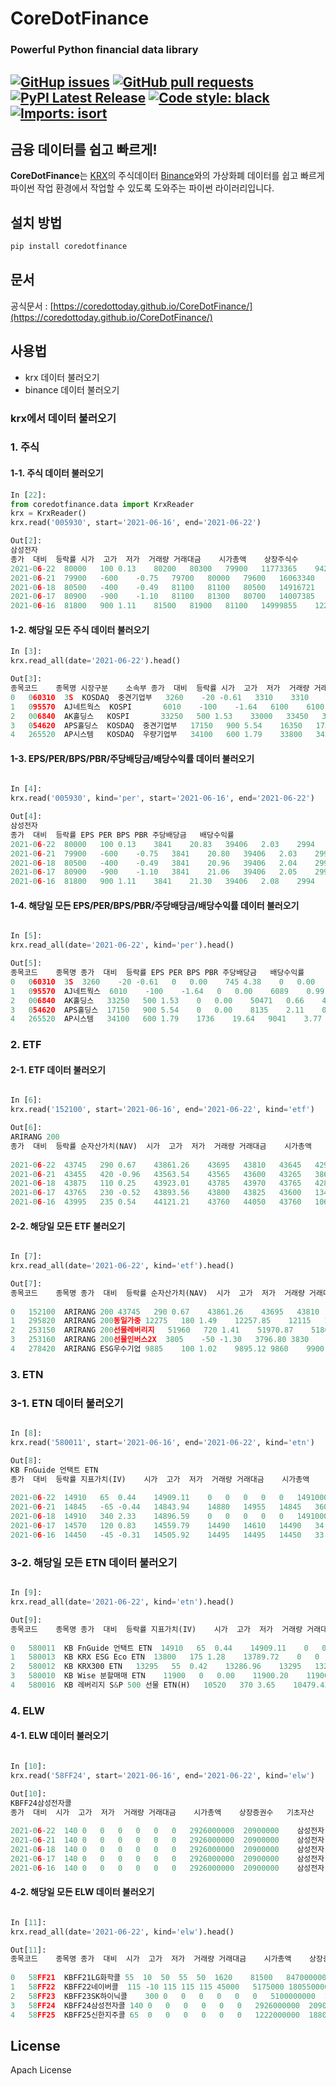 # CoreDotFinance
### Powerful Python financial data library
[![GitHup issues](https://img.shields.io/github/issues/CoreDotToday/CoreDotFinance)](https://github.com/CoreDotToday/CoreDotFinance/issues)
[![GitHub pull requests](https://img.shields.io/github/issues-pr/CoreDotToday/CoreDotFinance)](https://github.com/CoreDotToday/CoreDotFinance/pulls)
[![PyPI Latest Release](https://img.shields.io/static/v1?label=PyPI&message=0.0.1&color=orange)](https://pypi.org/project/coredotfinance/)
[![Code style: black](https://img.shields.io/badge/code%20style-black-000000.svg)](https://github.com/psf/black)
[![Imports: isort](https://img.shields.io/badge/%20imports-isort-%231674b1?style=flat&labelColor=ef8336)](https://pycqa.github.io/isort/)
----------------------------

## 금융 데이터를 쉽고 빠르게!
**CoreDotFinance**는 [KRX](https://www.data.krx.co.kr)의 주식데이터 [Binance](https://www.binance.com)와의 가상화폐 데이터를 
쉽고 빠르게 파이썬 작업 환경에서 작업할 수 있도록 도와주는 파이썬 라이러리입니다. 

## 설치 방법
```sh
pip install coredotfinance
```

## 문서
공식문서 : [https://coredottoday.github.io/CoreDotFinance/](https://coredottoday.github.io/CoreDotFinance/)


## 사용법
 -  krx 데이터 불러오기
 -  binance 데이터 불러오기

### krx에서 데이터 불러오기
### 1. 주식
#### 1-1. 주식 데이터 불러오기
```python
In [22]:
from coredotfinance.data import KrxReader
krx = KrxReader()
krx.read('005930', start='2021-06-16', end='2021-06-22')

Out[2]:
삼성전자
종가	대비	등락률	시가	고가	저가	거래량	거래대금	시가총액	상장주식수
2021-06-22	80000	100	0.13	80200	80300	79900	11773365	942656966106	477582604000000	5969782550
2021-06-21	79900	-600	-0.75	79700	80000	79600	16063340	1282081340900	476985625745000	5969782550
2021-06-18	80500	-400	-0.49	81100	81100	80500	14916721	1202369230300	480567495275000	5969782550
2021-06-17	80900	-900	-1.10	81100	81300	80700	14007385	1132293020100	482955408295000	5969782550
2021-06-16	81800	900	1.11	81500	81900	81100	14999855	1223108169181	488328212590000	5969782550

```
#### 1-2. 해당일 모든 주식 데이터 불러오기
```python
In [3]:
krx.read_all(date='2021-06-22').head()

Out[3]:
종목코드	종목명	시장구분	소속부	종가	대비	등락률	시가	고가	저가	거래량	거래대금	시가총액	상장주식수
0	060310	3S	KOSDAQ	중견기업부	3260	-20	-0.61	3310	3310	3205	262244	848117815	150845132380	46271513
1	095570	AJ네트웍스	KOSPI		6010	-100	-1.64	6100	6100	5970	143696	863763320	281401992950	46822295
2	006840	AK홀딩스	KOSPI		33250	500	1.53	33000	33450	32800	24751	819795450	440481403250	13247561
3	054620	APS홀딩스	KOSDAQ	중견기업부	17150	900	5.54	16350	17350	16000	279681	4707799300	349760890150	20394221
4	265520	AP시스템	KOSDAQ	우량기업부	34100	600	1.79	33800	34200	33100	959984	32312463800	493775740700	14480227

```
#### 1-3. EPS/PER/BPS/PBR/주당배당금/배당수익률 데이터 불러오기
```python

In [4]:
krx.read('005930', kind='per', start='2021-06-16', end='2021-06-22')

Out[4]:
삼성전자
종가	대비	등락률	EPS	PER	BPS	PBR	주당배당금	배당수익률
2021-06-22	80000	100	0.13	3841	20.83	39406	2.03	2994	3.74
2021-06-21	79900	-600	-0.75	3841	20.80	39406	2.03	2994	3.75
2021-06-18	80500	-400	-0.49	3841	20.96	39406	2.04	2994	3.72
2021-06-17	80900	-900	-1.10	3841	21.06	39406	2.05	2994	3.70
2021-06-16	81800	900	1.11	3841	21.30	39406	2.08	2994	3.66

```
#### 1-4. 해당일 모든 EPS/PER/BPS/PBR/주당배당금/배당수익률 데이터 불러오기
```python

In [5]:
krx.read_all(date='2021-06-22', kind='per').head()

Out[5]:
종목코드	종목명	종가	대비	등락률	EPS	PER	BPS	PBR	주당배당금	배당수익률
0	060310	3S	3260	-20	-0.61	0	0.00	745	4.38	0	0.00
1	095570	AJ네트웍스	6010	-100	-1.64	0	0.00	6089	0.99	210	3.49
2	006840	AK홀딩스	33250	500	1.53	0	0.00	50471	0.66	400	1.20
3	054620	APS홀딩스	17150	900	5.54	0	0.00	8135	2.11	0	0.00
4	265520	AP시스템	34100	600	1.79	1736	19.64	9041	3.77	120	0.35

```
### 2. ETF
#### 2-1. ETF 데이터 불러오기
```python

In [6]:
krx.read('152100', start='2021-06-16', end='2021-06-22', kind='etf')

Out[6]:
ARIRANG 200
종가	대비	등락률	순자산가치(NAV)	시가	고가	저가	거래량	거래대금	시가총액	순자산총액	상장좌수	기초지수
                                                                                                                                    지수명	종가	대비	등락률
2021-06-22	43745	290	0.67	43861.26	43695	43810	43645	42959	1879340220	861776500000	864066878141	19700000	코스피 200	434.42	2.96	0.69
2021-06-21	43455	420	-0.96	43563.54	43565	43600	43265	38641	1677991085	860409000000	858201745592	19800000	코스피 200	431.46	3.56	-0.82
2021-06-18	43875	110	0.25	43923.01	43785	43970	43765	42819	1880091335	829237500000	869675659899	18900000	코스피 200	435.02	0.29	0.07
2021-06-17	43765	230	-0.52	43893.56	43800	43825	43600	13435	587449695	827158500000	829588218252	18900000	코스피 200	434.73	2.23	-0.51
2021-06-16	43995	235	0.54	44121.21	43760	44050	43760	106684	4693974037	831505500000	833890893930	18900000	코스피 200	436.96	2.83	0.65

```
#### 2-2. 해당일 모든 ETF 불러오기
```python

In [7]:
krx.read_all(date='2021-06-22', kind='etf').head()

Out[7]:
종목코드	종목명	종가	대비	등락률	순자산가치(NAV)	시가	고가	저가	거래량	거래대금	시가총액	순자산총액	상장좌수	기초지수
                                                                                                                                                지수명	종가	대비	등락률
0	152100	ARIRANG 200	43745	290	0.67	43861.26	43695	43810	43645	42959	1879340220	861776500000	864066878141	19700000	코스피 200	434.42	2.96	0.69
1	295820	ARIRANG 200동일가중	12275	180	1.49	12257.85	12115	12275	12115	248	3033510	15343750000	15322313321	1250000	코스피 200 동일가중지수	2681.00	32.76	1.24
2	253150	ARIRANG 200선물레버리지	51960	720	1.41	51970.87	51800	52075	51650	1023	53030520	15588000000	12992717266	300000	코스피 200 선물지수	2173.41	15.30	0.71
3	253160	ARIRANG 200선물인버스2X	3805	-50	-1.30	3796.80	3830	3830	3780	18559	70532780	14839500000	14617674812	3900000	코스피 200 선물지수	2173.41	15.30	0.71
4	278420	ARIRANG ESG우수기업	9885	100	1.02	9895.12	9860	9900	9845	649	6413000	3954000000	3958047397	400000	WISE ESG우수기업 지수	1383.67	13.12	0.96

```
### 3. ETN
### 3-1. ETN 데이터 불러오기
```python

In [8]:
krx.read('580011', start='2021-06-16', end='2021-06-22', kind='etn')

Out[8]:
KB FnGuide 언택트 ETN
종가	대비	등락률	지표가치(IV)	시가	고가	저가	거래량	거래대금	시가총액	지표가치총액	상장증권수	기초지수
                                                                                                                                지수명	종가	대비	등락률
2021-06-22	14910	65	0.44	14909.11	0	0	0	0	0	14910000000	14909110000	1000000	FnGuide 언택트 지수	2977.49	13.08	0.44
2021-06-21	14845	-65	-0.44	14843.94	14880	14955	14845	360	5378360	14845000000	14843940000	1000000	FnGuide 언택트 지수	2964.41	10.45	-0.35
2021-06-18	14910	340	2.33	14896.59	0	0	0	0	0	14910000000	14896590000	1000000	FnGuide 언택트 지수	2974.86	67.45	2.32
2021-06-17	14570	120	0.83	14559.79	14490	14610	14490	34	492955	14570000000	14559790000	1000000	FnGuide 언택트 지수	2907.41	10.82	0.37
2021-06-16	14450	-45	-0.31	14505.92	14495	14495	14450	33	476985	14450000000	14505920000	1000000	FnGuide 언택트 지수	2896.59	0.82	0.03

```
### 3-2. 해당일 모든 ETN 데이터 불러오기
```python

In [9]:
krx.read_all(date='2021-06-22', kind='etn').head()

Out[9]:
종목코드	종목명	종가	대비	등락률	지표가치(IV)	시가	고가	저가	거래량	거래대금	시가총액	지표가치총액	상장증권수	기초지수
                                                                                                                                                   지수명	종가	대비	등락률
0	580011	KB FnGuide 언택트 ETN	14910	65	0.44	14909.11	0	0	0	0	0	14910000000	14909110000	1000000	FnGuide 언택트 지수	2977.49	13.08	0.44
1	580013	KB KRX ESG Eco ETN	13800	175	1.28	13789.72	0	0	0	0	0	13800000000	13789720000	1000000	KRX Eco Leaders 100	2396.69	31.77	1.34
2	580012	KB KRX300 ETN	13295	55	0.42	13286.96	13295	13295	13295	16	212720	13295000000	13286960000	1000000	KRX 300	1964.83	11.12	0.57
3	580010	KB Wise 분할매매 ETN	11900	0	0.00	11900.20	11900	11900	11900	169	2011100	71400000000	71401200000	6000000	Wise 분할매매 5%/1% 6M 지수	1634.40	0.03	0.00
4	580016	KB 레버리지 S&P 500 선물 ETN(H)	10520	370	3.65	10479.43	10495	10520	10495	10700	111279365	10520000000	10479430000	1000000	S&P 500 Futures 2X Leveraged Daily Index TR	926.00	9.78	1.07

```
### 4. ELW
#### 4-1. ELW 데이터 불러오기
```python

In [10]:
krx.read('58FF24', start='2021-06-16', end='2021-06-22', kind='elw')

Out[10]:
KBFF24삼성전자콜
종가	대비	시가	고가	저가	거래량	거래대금	시가총액	상장증권수	기초자산
                                                                                     자산명	종가	대비	등락률
2021-06-22	140	0	0	0	0	0	0	2926000000	20900000	삼성전자	80000	100	0.13
2021-06-21	140	0	0	0	0	0	0	2926000000	20900000	삼성전자	79900	-600	-0.75
2021-06-18	140	0	0	0	0	0	0	2926000000	20900000	삼성전자	80500	-400	-0.49
2021-06-17	140	0	0	0	0	0	0	2926000000	20900000	삼성전자	80900	-900	-1.10
2021-06-16	140	0	0	0	0	0	0	2926000000	20900000	삼성전자	81800	900	1.11

```
#### 4-2. 해당일 모든 ELW 데이터 불러오기
```python

In [11]:
krx.read_all(date='2021-06-22', kind='elw').head()

Out[11]:
종목코드	종목명	종가	대비	시가	고가	저가	거래량	거래대금	시가총액	상장증권수	기초자산
                                                                                                          자산명	종가	대비	등락률
0	58FF21	KBFF21LG화학콜	55	10	50	55	50	1620	81500	847000000	15400000	LG화학	842000.0	20000.0	2.43
1	58FF22	KBFF22네이버콜	115	-10	115	115	115	45000	5175000	1805500000	15700000	NAVER	391000.0	-6000.0	-1.51
2	58FF23	KBFF23SK하이닉콜	300	0	0	0	0	0	0	5100000000	17000000	SK하이닉스	122000.0	0.0	0.00
3	58FF24	KBFF24삼성전자콜	140	0	0	0	0	0	0	2926000000	20900000	삼성전자	80000.0	100.0	0.13
4	58FF25	KBFF25신한지주콜	65	0	0	0	0	0	0	1222000000	18800000	신한지주	40750.0	950.0	2.39
```

## License
Apach License

